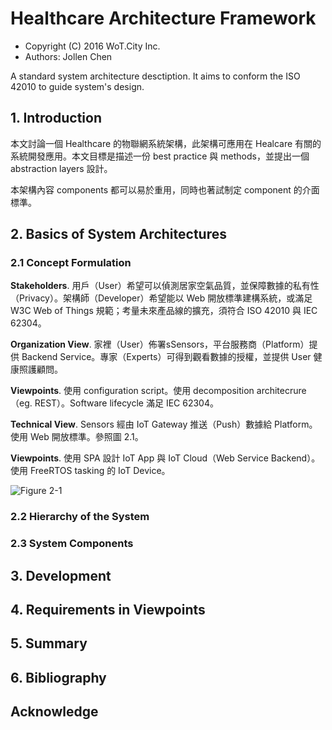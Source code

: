 # Healthcare Architecture Framework

* Copyright (C) 2016 WoT.City Inc.
* Authors: Jollen Chen

A standard system architecture desctiption. It aims to conform the ISO 42010 to guide system's design.

## 1. Introduction

本文討論一個 Healthcare 的物聯網系統架構，此架構可應用在 Healcare 有關的系統開發應用。本文目標是描述一份 best practice 與 methods，並提出一個 abstraction layers 設計。

本架構內容 components 都可以易於重用，同時也著試制定 component 的介面標準。

## 2. Basics of System Architectures

### 2.1 Concept Formulation

**Stakeholders**. 用戶（User）希望可以偵測居家空氣品質，並保障數據的私有性（Privacy）。架構師（Developer）希望能以 Web 開放標準建構系統，或滿足 W3C Web of Things 規範；考量未來產品線的擴充，須符合 ISO 42010 與 IEC 62304。

**Organization View**. 家裡（User）佈署sSensors，平台服務商（Platform）提供 Backend Service。專家（Experts）可得到觀看數據的授權，並提供 User 健康照護顧問。

**Viewpoints**. 使用 configuration script。使用 decomposition architecrure（eg. REST）。Software lifecycle 滿足 IEC 62304。

**Technical View**. Sensors 經由 IoT Gateway 推送（Push）數據給 Platform。使用 Web 開放標準。參照圖 2.1。

**Viewpoints**. 使用 SPA 設計 IoT App 與 IoT Cloud（Web Service Backend）。使用 FreeRTOS tasking 的 IoT Device。

![Figure 2-1](https://wotcity.com/images/block/coap-lwm2m.png)

### 2.2 Hierarchy of the System
### 2.3 System Components

## 3. Development

## 4. Requirements in Viewpoints

## 5. Summary

## 6. Bibliography

## Acknowledge


